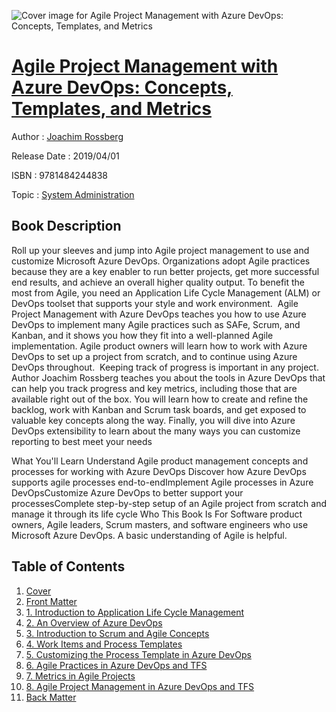 ![Cover image for Agile Project Management with Azure DevOps: Concepts, Templates, and Metrics](https://imgdetail.ebookreading.net/cover/cover/system_admin/EB9781484244838.jpg)

[Agile Project Management with Azure DevOps: Concepts, Templates, and Metrics](https://ebookreading.net/view/book/Agile+Project+Management+with+Azure+DevOps%3A+Concepts%2C+Templates%2C+and+Metrics-EB9781484244838_1.html "Agile Project Management with Azure DevOps: Concepts, Templates, and Metrics")
====================================================================================================================

Author : [Joachim Rossberg](https://ebookreading.net/search/author/Joachim+Rossberg)

Release Date : 2019/04/01

ISBN : 9781484244838

Topic : [System Administration](https://ebookreading.net/search/category/system-administration)

Book Description
-----------------

Roll up your sleeves and jump into Agile project management to use and customize Microsoft Azure DevOps. Organizations adopt Agile practices because they are a key enabler to run better projects, get more successful end results, and achieve an overall higher quality output. To benefit the most from Agile, you need an Application Life Cycle Management (ALM) or DevOps toolset that supports your style and work environment. 
Agile Project Management with Azure DevOps teaches you how to use Azure DevOps to implement many Agile practices such as SAFe, Scrum, and Kanban, and it shows you how they fit into a well-planned Agile implementation. Agile product owners will learn how to work with Azure DevOps to set up a project from scratch, and to continue using Azure DevOps throughout. 
Keeping track of progress is important in any project. Author Joachim Rossberg teaches you about the tools in Azure DevOps that can help you track progress and key metrics, including those that are available right out of the box. You will learn how to create and refine the backlog, work with Kanban and Scrum task boards, and get exposed to valuable key concepts along the way. Finally, you will dive into Azure DevOps extensibility to learn about the many ways you can customize reporting to best meet your needs

What You'll Learn
Understand Agile product management concepts and processes for working with Azure DevOps Discover how Azure DevOps supports agile processes end-to-endImplement Agile processes in Azure DevOpsCustomize Azure DevOps to better support your processesComplete step-by-step setup of an Agile project from scratch and manage it through its life cycle
Who This Book Is For
Software product owners, Agile leaders, Scrum masters, and software engineers who use Microsoft Azure DevOps. A basic understanding of Agile is helpful. 
              
Table of Contents
-----------------

1. [Cover](https://ebookreading.net/view/book/Agile+Project+Management+with+Azure+DevOps%3A+Concepts%2C+Templates%2C+and+Metrics-EB9781484244838_1.html)
1. [Front Matter](https://ebookreading.net/view/book/Agile+Project+Management+with+Azure+DevOps%3A+Concepts%2C+Templates%2C+and+Metrics-EB9781484244838_2.html)
1. [1. Introduction to Application Life Cycle Management](https://ebookreading.net/view/book/Agile+Project+Management+with+Azure+DevOps%3A+Concepts%2C+Templates%2C+and+Metrics-EB9781484244838_3.html)
1. [2. An Overview of Azure DevOps](https://ebookreading.net/view/book/Agile+Project+Management+with+Azure+DevOps%3A+Concepts%2C+Templates%2C+and+Metrics-EB9781484244838_4.html)
1. [3. Introduction to Scrum and Agile Concepts](https://ebookreading.net/view/book/Agile+Project+Management+with+Azure+DevOps%3A+Concepts%2C+Templates%2C+and+Metrics-EB9781484244838_5.html)
1. [4. Work Items and Process Templates](https://ebookreading.net/view/book/Agile+Project+Management+with+Azure+DevOps%3A+Concepts%2C+Templates%2C+and+Metrics-EB9781484244838_6.html)
1. [5. Customizing the Process Template in Azure DevOps](https://ebookreading.net/view/book/Agile+Project+Management+with+Azure+DevOps%3A+Concepts%2C+Templates%2C+and+Metrics-EB9781484244838_7.html)
1. [6. Agile Practices in Azure DevOps and TFS](https://ebookreading.net/view/book/Agile+Project+Management+with+Azure+DevOps%3A+Concepts%2C+Templates%2C+and+Metrics-EB9781484244838_8.html)
1. [7. Metrics in Agile Projects](https://ebookreading.net/view/book/Agile+Project+Management+with+Azure+DevOps%3A+Concepts%2C+Templates%2C+and+Metrics-EB9781484244838_9.html)
1. [8. Agile Project Management in Azure DevOps and TFS](https://ebookreading.net/view/book/Agile+Project+Management+with+Azure+DevOps%3A+Concepts%2C+Templates%2C+and+Metrics-EB9781484244838_10.html)
1. [Back Matter](https://ebookreading.net/view/book/Agile+Project+Management+with+Azure+DevOps%3A+Concepts%2C+Templates%2C+and+Metrics-EB9781484244838_11.html)

